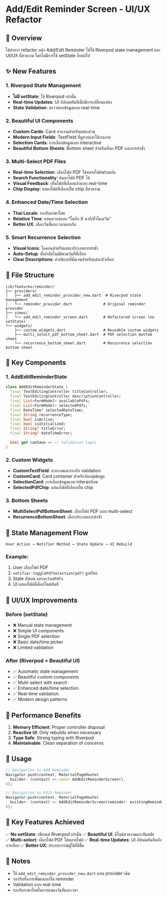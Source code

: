 # Add/Edit Reminder Screen - UI/UX Refactor

## 🎯 Overview
ได้ทำการ refactor หน้า Add/Edit Reminder ให้ใช้ Riverpod state management และ UI/UX ที่สวยงาม โดยไม่มีการใช้ setState อีกต่อไป

## ✨ New Features

### 1. Riverpod State Management
- **ไม่มี setState**: ใช้ Riverpod เท่านั้น
- **Real-time Updates**: UI อัปเดตทันทีเมื่อมีการเปลี่ยนแปลง
- **State Validation**: ตรวจสอบข้อมูลแบบ real-time

### 2. Beautiful UI Components
- **Custom Cards**: Card สวยงามสำหรับแต่ละส่วน
- **Modern Input Fields**: TextField ที่ดูสวยและใช้งานง่าย
- **Selection Cards**: การเลือกข้อมูลแบบ interactive
- **Beautiful Bottom Sheets**: Bottom sheet สำหรับเลือก PDF และการทำซ้ำ

### 3. Multi-Select PDF Files
- **Real-time Selection**: เลือกไฟล์ PDF ได้หลายไฟล์พร้อมกัน
- **Search Functionality**: ค้นหาไฟล์ PDF ได้
- **Visual Feedback**: เห็นไฟล์ที่เลือกแล้วแบบ real-time
- **Chip Display**: แสดงไฟล์ที่เลือกเป็น chip ที่สวยงาม

### 4. Enhanced Date/Time Selection
- **Thai Locale**: รองรับภาษาไทย
- **Relative Time**: แสดงเวลาแบบ "ในอีก X นาที/ชั่วโมง/วัน"
- **Better UX**: เลือกวันที่และเวลาแยกกัน

### 5. Smart Recurrence Selection
- **Visual Icons**: ไอคอนสำหรับแต่ละประเภทการทำซ้ำ
- **Auto-Setup**: ตั้งค่าอัตโนมัติตามวันที่ที่เลือก
- **Clear Descriptions**: คำอธิบายที่ชัดเจนสำหรับแต่ละตัวเลือก

## 📁 File Structure

```
lib/features/reminder/
├── providers/
│   ├── add_edit_reminder_provider_new.dart  # Riverpod state management
│   └── reminder_provider.dart              # Original reminder provider
├── views/
│   └── add_edit_reminder_screen.dart       # Refactored screen (no setState)
└── widgets/
    ├── custom_widgets.dart                 # Reusable custom widgets
    ├── multi_select_pdf_bottom_sheet.dart  # PDF selection bottom sheet
    └── recurrence_bottom_sheet.dart        # Recurrence selection bottom sheet
```

## 🧩 Key Components

### 1. AddEditReminderState
```dart
class AddEditReminderState {
  final TextEditingController titleController;
  final TextEditingController descriptionController;
  final List<FormModel> availablePdfs;
  final List<FormModel> selectedPdfs;
  final DateTime? selectedDateTime;
  final String recurrenceType;
  final bool isActive;
  final bool isInitialized;
  final String? titleError;
  final String? dateTimeError;
  
  bool get canSave => // Validation logic
}
```

### 2. Custom Widgets
- **CustomTextField**: สวยงามและรองรับ validation
- **CustomCard**: Card container สำหรับจัดกลุ่มข้อมูล
- **SelectionCard**: การเลือกข้อมูลแบบ interactive
- **SelectedPdfChip**: แสดงไฟล์ที่เลือกเป็น chip

### 3. Bottom Sheets
- **MultiSelectPdfBottomSheet**: เลือกไฟล์ PDF แบบ multi-select
- **RecurrenceBottomSheet**: เลือกประเภทการทำซ้ำ

## 🔄 State Management Flow

```
User Action → Notifier Method → State Update → UI Rebuild
```

### Example:
1. User เลือกไฟล์ PDF
2. `notifier.togglePdfSelection(pdf)` ถูกเรียก
3. State อัปเดต `selectedPdfs`
4. UI แสดงไฟล์ที่เลือกใหม่ทันที

## 🎨 UI/UX Improvements

### Before (setState)
- ❌ Manual state management
- ❌ Simple UI components
- ❌ Single PDF selection
- ❌ Basic date/time picker
- ❌ Limited validation

### After (Riverpod + Beautiful UI)
- ✅ Automatic state management
- ✅ Beautiful custom components
- ✅ Multi-select with search
- ✅ Enhanced date/time selection
- ✅ Real-time validation
- ✅ Modern design patterns

## 🚀 Performance Benefits

1. **Memory Efficient**: Proper controller disposal
2. **Reactive UI**: Only rebuilds when necessary
3. **Type Safe**: Strong typing with Riverpod
4. **Maintainable**: Clean separation of concerns

## 🔧 Usage

```dart
// Navigation to Add Reminder
Navigator.push(context, MaterialPageRoute(
  builder: (context) => const AddEditReminderScreen(),
));

// Navigation to Edit Reminder
Navigator.push(context, MaterialPageRoute(
  builder: (context) => AddEditReminderScreen(reminder: existingReminder),
));
```

## 🎯 Key Features Achieved

✅ **No setState**: เพียงแค่ Riverpod เท่านั้น
✅ **Beautiful UI**: ดีไซน์สวยงามและทันสมัย  
✅ **Multi-select**: เลือกไฟล์ PDF ได้หลายไฟล์
✅ **Real-time Updates**: UI อัปเดตทันทีหลังการเลือก
✅ **Better UX**: ประสบการณ์ผู้ใช้ที่ดีขึ้น

## 📝 Notes

- ใช้ `add_edit_reminder_provider_new.dart` แทน provider เดิม
- รองรับทั้งการเพิ่มและแก้ไข reminder
- Validation แบบ real-time
- รองรับภาษาไทยในการแสดงวันที่และเวลา
